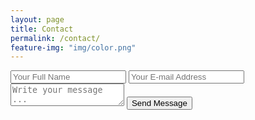 ```yaml
---
layout: page
title: Contact
permalink: /contact/
feature-img: "img/color.png"
---
```




<form action="https://getsimpleform.com/messages?form_api_token=b951316ea391bf8312f9dc04fae6aa25" method="post">
  <!-- the redirect_to is optional, the form will redirect to the referrer on submission -->
  <input type='hidden' name='redirect_to' value='http://hoffyboy.github.io/thank-you' />
  <input type='text' name='name' placeholder='Your Full Name' />
  <input type='email' name='email' placeholder='Your E-mail Address' />
  <textarea name='message' placeholder='Write your message ...'></textarea>
  <input type='submit' value='Send Message' />
</form>
